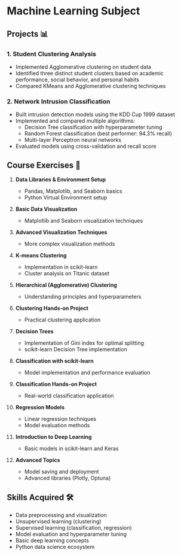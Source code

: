 # Machine Learning Subject

## Projects 📊

### 1. Student Clustering Analysis
- Implemented Agglomerative clustering on student data
- Identified three distinct student clusters based on academic performance, social behavior, and personal habits
- Compared KMeans and Agglomerative clustering techniques

### 2. Network Intrusion Classification
- Built intrusion detection models using the KDD Cup 1999 dataset
- Implemented and compared multiple algorithms:
  - Decision Tree classification with hyperparameter tuning
  - Random Forest classification (best performer: 94.3% recall)
  - Multi-layer Perceptron neural networks
- Evaluated models using cross-validation and recall score

## Course Exercises 📝

1. **Data Libraries & Environment Setup**
   - Pandas, Matplotlib, and Seaborn basics
   - Python Virtual Environment setup

2. **Basic Data Visualization**
   - Matplotlib and Seaborn visualization techniques

3. **Advanced Visualization Techniques**
   - More complex visualization methods

4. **K-means Clustering**
   - Implementation in scikit-learn
   - Cluster analysis on Titanic dataset

5. **Hierarchical (Agglomerative) Clustering**
   - Understanding principles and hyperparameters

6. **Clustering Hands-on Project**
   - Practical clustering application

7. **Decision Trees**
   - Implementation of Gini index for optimal splitting
   - scikit-learn Decision Tree implementation

8. **Classification with scikit-learn**
   - Model implementation and performance evaluation

9. **Classification Hands-on Project**
   - Real-world classification application

10. **Regression Models**
    - Linear regression techniques
    - Model evaluation methods

11. **Introduction to Deep Learning**
    - Basic models in scikit-learn and Keras

12. **Advanced Topics**
    - Model saving and deployment
    - Advanced libraries (Plotly, Optuna)

## Skills Acquired 🛠️

- Data preprocessing and visualization
- Unsupervised learning (clustering)
- Supervised learning (classification, regression)
- Model evaluation and hyperparameter tuning
- Basic deep learning concepts
- Python data science ecosystem
